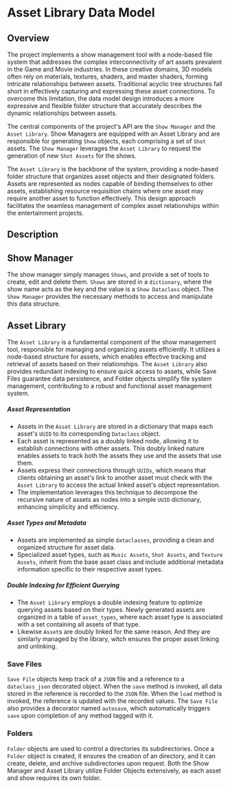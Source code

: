# Asset Library Data Model

## Overview

The project implements a show management tool with a node-based file system that addresses the complex interconnectivity of art assets prevalent in the Game and Movie industries. In these creative domains, 3D models often rely on materials, textures, shaders, and master shaders, forming intricate relationships between assets. Traditional acyclic tree structures fall short in effectively capturing and expressing these asset connections. To overcome this limitation, the data model design introduces a more expressive and flexible folder structure that accurately describes the dynamic relationships between assets.

The central components of the project's API are the `Show Manager` and the `Asset Library`. Show Managers are equipped with an Asset Library and are responsible for generating `Show` objects, each comprising a set of `Shot` assets. The `Show Manager` leverages the `Asset Library` to request the generation of new `Shot Assets` for the shows.

The `Asset Library` is the backbone of the system, providing a node-based folder structure that organizes asset objects and their designated folders. Assets are represented as nodes capable of binding themselves to other assets, establishing resource requisition chains where one asset may require another asset to function effectively. This design approach facilitates the seamless management of complex asset relationships within the entertainment projects.

## Description

## Show Manager
The show manager simply manages `Shows`, and provide a set of tools to create, edit and delete them. `Shows` are stored in a `dictionary`, where the show name acts as the key and the value is a `Show Dataclass` object. The `Show Manager` provides the necessary methods to access and manipulate this data structure.

## Asset Library
The `Asset Library` is a fundamental component of the show management tool, responsible for managing and organizing assets efficiently. It utilizes a node-based structure for assets, which enables effective tracking and retrieval of assets based on their relationships. The `Asset Library` also provides redundant indexing to ensure quick access to assets, while Save Files guarantee data persistence, and Folder objects simplify file system management, contributing to a robust and functional asset management system.

##### Asset Representation
- Assets in the `Asset Library` are stored in a dictionary that maps each asset's `UUID` to its corresponding `Dataclass` object.
- Each asset is represented as a doubly linked node, allowing it to establish connections with other assets. This doubly linked nature enables assets to track both the assets they use and the assets that use them.
- Assets express their connections through `UUIDs`, which means that clients obtaining an asset's link to another asset must check with the `Asset Library` to access the actual linked asset's object representation.
- The implementation leverages this technique to decompose the recursive nature of assets as nodes into a simple `UUID` dictionary, enhancing simplicity and efficiency.

##### Asset Types and Metadata
- Assets are implemented as simple `dataclasses`, providing a clean and organized structure for asset data.
- Specialized asset types, such as `Music Assets`, `Shot Assets`, and `Texture Assets`, inherit from the base asset class and include additional metadata information specific to their respective asset types.
  
##### Double Indexing for Efficient Querying
- The `Asset Library` employs a double indexing feature to optimize querying assets based on their types. Newly generated assets are organized in a table of `asset_types`, where each asset type is associated with a set containing all assets of that type.
- Likewise `Asset`s are doubly linked for the same reason. And they are similarly managed by the library, witch ensures the proper asset linking and unlinking.

### Save Files
`Save File` objects keep track of a `JSON` file and a reference to a `dataclass_json` decorated object. When the `save` method is invoked, all data stored in the reference is recorded to the `JSON` file. When the `load` method is invoked, the reference is updated with the recorded values. The `Save File` also provides a decorator named `autosave`, which automatically triggers `save` upon completion of any method tagged with it.

### Folders
`Folder` objects are used to control a directories its subdirectories. Once a `Folder` object is created, it ensures the creation of an directory, and it can create, delete, and archive subdirectories upon request. Both the Show Manager and Asset Library utilize Folder Objects extensively, as each asset and show requires its own folder.